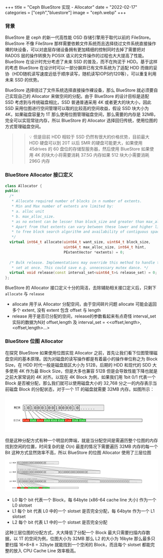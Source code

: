 +++
title = "Ceph BlueStore 实现 - Allocator"
date = "2022-02-17"
categories = ["ceph","bluestore"]
image = "ceph.webp"
+++

### 背景

BlueStore 是 ceph 的新一代高性能 OSD 存储引擎用于取代以前的 FileStore。BlueStore 不像 FileStore 那样需要依赖文件系统而且选择绕过文件系统直接操作裸的块设备，可以对底层存储设备拥有更加精细的控制同时去掉了需要把对 RADOS 层的操作转换为 POSIX 语义的文件操作的过程也大大提高了性能。BlueStore 在设计时充分考虑了未来 SSD 的普及，而不在拘泥于 HDD。基于这样的考虑 BlueStore 在设计时可以一部分摒弃已有文件系统为了适配 HDD 而做的妥协（HDD随机读写速度远低于顺序读写，随机读写IOPS约120等），可以重复利用未来 SSD 的优势。

BlueStore 选择绕过了文件系统选择直接操作裸设备，那么 BlueStore 就必须要自己实现自己的 Allocator 来做空间的分配。由于 BlueStore 的设计目标是适配 SSD 考虑到与传统磁盘相比，SSD 普通普通采用 4K 或者更大的块大小，因此 SSD 采用位图进行空间管理可以取的比较高的空间收益，假设 SSD 块大小为 4K，如果磁盘容量为 1T 那么使用位图管理磁盘空间，那么需要的内存是 32MB，完全可以实现常驻内存，所以 BlueStore 的 Allocator 选择回归传统，使用位图的方式管理磁盘空间。

>> 💡 但是目前 HDD 相较于 SSD 仍然有很大的价格优势，目前最大 HDD 硬盘可以到 20T 以后 SMR 的硬盘可能更大，如果使用 45drives 的 60 盘位的存储型服务器，然后使用 BlueStore 如果使用 4K 的块大小将需要消耗 37.5G 内存如果 512 块大小需要消耗 296G 内存

### BlueStore Allocator 接口定义

```cpp
class Allocator {
public:
  /*
   * Allocate required number of blocks in n number of extents.
   * Min and Max number of extents are limited by:
   * a. alloc unit
   * b. max_alloc_size.
   * as no extent can be lesser than block_size and greater than max_alloc size.
   * Apart from that extents can vary between these lower and higher limits according
   * to free block search algorithm and availability of contiguous space.
   */
  virtual int64_t allocate(uint64_t want_size, uint64_t block_size,
                           uint64_t max_alloc_size, int64_t hint,
                           PExtentVector *extents) = 0;

  /* Bulk release. Implementations may override this method to handle the whole
   * set at once. This could save e.g. unnecessary mutex dance. */
  virtual void release(const interval_set<uint64_t>& release_set) = 0;
};
```

BlueStore 的 Allocator 接口定义十分的简洁，去除辅助相关接口定义后，只剩下 `allocate` 与 `release`

- allocate 用于从 Allocator 分配空间，由于空间碎片问题 allocate 可能会返回多个 extent, 没有 extent 包含 offset 与 length
- release 用于是否已分配的空间，release的参数看起来有点奇怪 interval_set 实际的数据为N对 offset,length 及 interval_set = <<offset,length>,<offset,length>...>

### BlueStore 位图 Allocator

在探究 BlueStore 如果使用位图实现 Allocator 之前，首先让我们看下位图管理磁盘空间的基本原理。因为对磁盘的读写操作都是有着最小的操作单位称之为 Block Size，在 HDD 时代一般是磁盘扇区大小为 512B，后期的 HDD 和现代的 SDD 大多使用 4K 作为最 Block Size，但是大多也兼容 512B 但是会导致性能下降也就是之前大家常说的 4K 对齐。以现在 4K Block 为例，如果我们用 1bit 0/1 代表一个 Block 是否被分配，那么我们就可以使用磁盘大小的 32,768 分之一的内存表示当前磁盘 Block 的分配状态，对于一个 1T 的磁盘就需要 32MB 内存。如图所示：

![bitmap.png](bitmap.png)

但是这种分配方式有种一个明显的弊端，就是当分配空间是需遍历整个位图的内存找到空闲的位置，时间复杂的是 $O(n)$ 最差的情况下需要遍历 32MB 内存的每一个 Bit 这种方式显然效率不高，所以 BlueStore 的位图 Allocator 使用了三层位图

![level-bitmap.png](level-bitmap.png)

- L0 每个 bit 代表一个 Block，每 64byte (x86-64 cache line 大小) 作为一个 L0 slotset
- L1 每个 bit 代表 L0 中的一个 slotset 是否完全分配，每 64byte 作为一个 L1 slotset
- L2 每个 bit 代表 L1 中的一个 slotset 是否完全分配

这种三层位图的分配方式，大大降低了分配一个 Block 最大只需要扫描内存数据，以 1T 的空间为例，位图大小为 32MB 那么 L2 的大小为 16byte 那么最多只要扫描 16+8+8 = 32byte 就能找到一个空闲的 Block，而且每个 slotset 都能完整的放入 CPU Cache Line 效率极高。

